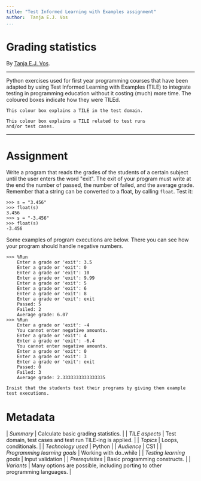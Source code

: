 ```yaml
---
title: "Test Informed Learning with Examples assignment"
author:  Tanja E.J. Vos
...
```


# Grading statistics

By [Tanja E.J. Vos](https://www.tanjavos.com).

------------------------------------------------------------------------

Python exercises used for first year programming courses that
have been adapted by using Test Informed Learning with Examples (TILE)
to integrate testing in programming education without it costing (much)
more time. The coloured boxes indicate how they were TILEd.

```testdomaintile
This colour box explains a TILE in the test domain.
```

```testruntile
This colour box explains a TILE related to test runs 
and/or test cases.
```
------------------------------------------------------------------------

# Assignment

Write a program that reads the grades of the students of a certain
subject until the user enters the word "exit". The exit of your
program must write at the end the number of passed, the number of
failed, and the average grade. Remember that a string can be
converted to a float, by calling `float`. Test it:

```small
>>> s = "3.456"
>>> float(s)
3.456
>>> s = "-3.456"
>>> float(s)
-3.456
```

Some examples of program executions are below. There you can see how
your program should handle negative numbers.

```small
>>> %Run 
    Enter a grade or 'exit': 3.5
    Enter a grade or 'exit': 0
    Enter a grade or 'exit': 10
    Enter a grade or 'exit': 9.99
    Enter a grade or 'exit': 5
    Enter a grade or 'exit': 6
    Enter a grade or 'exit': 8
    Enter a grade or 'exit': exit
    Passed: 5
    Failed: 2
    Average grade: 6.07
>>> %Run 
    Enter a grade or 'exit': -4
    You cannot enter negative amounts.
    Enter a grade or 'exit': 4
    Enter a grade or 'exit': -6.4
    You cannot enter negative amounts.
    Enter a grade or 'exit': 0
    Enter a grade or 'exit': 3
    Enter a grade or 'exit': exit
    Passed: 0
    Failed: 3
    Average grade: 2.3333333333333335  
```

```testruntile
Insist that the students test their programs by giving them example
test executions.
```

# Metadata

| *Summary*                     | Calculate basic grading statistics. |
| *TILE aspects*                | Test domain, test cases and test run TILE-ing is applied. |
| *Topics*                      | Loops, conditionals. |
| *Technology used*             | Python |
| *Audience*                    | CS1 |
| *Programming learning goals*  | Working with do..while |
| *Testing learning goals*      | Input validation |
| *Prerequisites*               | Basic programming constructs. |
| *Variants*                    | Many options are possible, including porting to other programming languages. |    
